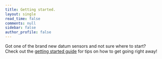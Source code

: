 ```yaml
---
title: Getting started.
layout: single
read_time: false
comments: null
sidebar: false
author_profile: false
---
```


Got one of the brand new datum sensors and not sure where to start?  Check out the [getting started guide][1] for tips on how to get going right away!

[1]: /getting_started
